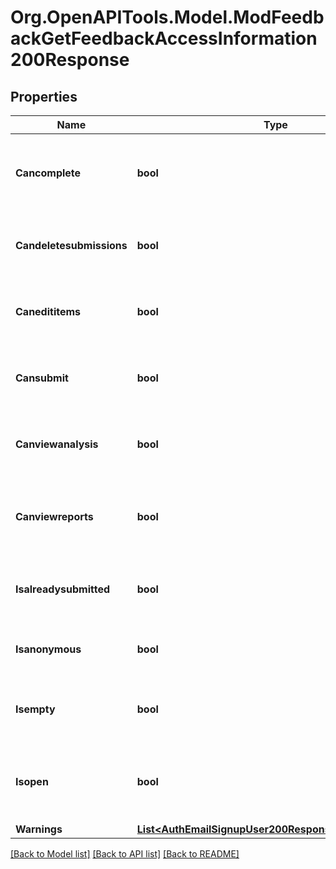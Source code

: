 # Org.OpenAPITools.Model.ModFeedbackGetFeedbackAccessInformation200Response

## Properties

Name | Type | Description | Notes
------------ | ------------- | ------------- | -------------
**Cancomplete** | **bool** | Whether the user can complete the feedback or not. | [default to null]
**Candeletesubmissions** | **bool** | Whether the user can delete submissions or not. | [default to null]
**Canedititems** | **bool** | Whether the user can edit feedback items or not. | [default to null]
**Cansubmit** | **bool** | Whether the user can submit the feedback or not. | [default to null]
**Canviewanalysis** | **bool** | Whether the user can view the analysis or not. | [default to null]
**Canviewreports** | **bool** | Whether the user can view the feedback reports or not. | [default to null]
**Isalreadysubmitted** | **bool** | Whether the feedback is already submitted or not. | [default to null]
**Isanonymous** | **bool** | Whether the feedback is anonymous or not. | [default to null]
**Isempty** | **bool** | Whether the feedback has questions or not. | [default to null]
**Isopen** | **bool** | Whether the feedback has active access time restrictions or not. | [default to null]
**Warnings** | [**List&lt;AuthEmailSignupUser200ResponseWarningsInner&gt;**](AuthEmailSignupUser200ResponseWarningsInner.md) |  | [optional] 

[[Back to Model list]](../README.md#documentation-for-models) [[Back to API list]](../README.md#documentation-for-api-endpoints) [[Back to README]](../README.md)

